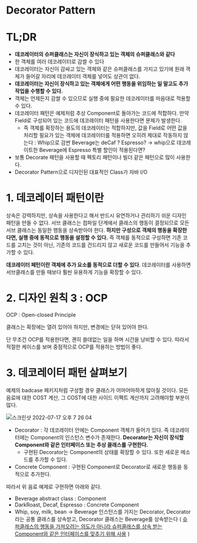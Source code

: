 # Decorator Pattern

# TL;DR

- **데코레이터의 슈퍼클래스는 자신이 장식하고 있는 객체의 슈퍼클래스와 같다**
- 한 객체를 여러 데코레이터로 감쌀 수 있다
- 데코레이터는 자신이 감싸고 있는 객체와 같은 슈퍼클래스를 가지고 있기에 원래 객체가 들어갈 자리에 데코레이터 객체를 넣어도 상관이 없다.
- **데코레이터는 자신이 장식하고 있는 객체에게 어떤 행동을 위임하는 일 말고도 추가 작업을 수행할 수 있다.**
- 객체는 언제든지 감쌀 수 있으므로 실행 중에 필요한 데코레이터를 마음대로 적용할 수 있다.
- 데코레이터 패턴은 예제처럼 추상 Component로 돌아가는 코드에 적합하다. 만약 Field로 구성되어 있는 코드에 데코레이터 패턴을 사용한다면 문제가 발생한다.
  - 즉 객체를 확장하는 용도의 데코레이터는 적합하지만, 값을 Field로 어떤 값을 처리할 필요가 있는 객체에 데코레이터를 적용하면 오히려 제대로 작동하지 않는다 : Whip으로 감싼 Beverage는 deCaf ? Espresso? -> whip으로 데코레이트한 Beverage에 Espresso 특별 할인이 적용된다면?
- 보통 Decorate 패턴을 사용할 때 펙토리 패턴이나 빌더 같은 패턴으로 많이 사용한다.
- Decorator Pattern으로 디자인된 대표적인 Class가 자바 I/O

# 1. 데코레이터 패턴이란

상속은 강력하지만, 상속을 사용한다고 해서 반드시 유연하거나 관리하기 쉬운 디자인 패턴을 만들 수 없다. 서브 클래스는 컴파일 단계에서 클래스의 행동이 결정되므로 모든 서브 클래스는 동일한 행동을 상속받아야 한다. **하지만 구성으로 객체의 행동을 확장한다면, 실행 중에 동적으로 행동을 설정할 수 있다.** 즉 객체를 동적으로 구성하면 기존 코드를 고치는 것이 아닌, 기존의 코드를 건드리지 않고 새로운 코드를 만들어서 기능을 추가할 수 있다. 

**데코레이터 페턴이란 객체에 추가 요소를 동적으로 더할 수 있다**. 데코레이터를 사용하면 서브클래스를 만들 때보다 훨씬 유용하게 기능을 확장할 수 있다.

# 2. 디자인 원칙 3 : OCP

OCP : Open-closed Principle 

클래스는 확장에는 열려 있어야 하지만, 변경에는 닫혀 있어야 한다.

단 무조건 OCP를 적용한다면, 괜히 쓸데없는 일을 하며 시간을 낭비할 수 있다. 따라서 적절한 케이스를 보며 중점적으로 OCP를 적용하는 방법이 좋다.

# 3. 데코레이터 패턴 살펴보기

예제의 badcase 페키지처럼 구성할 경우 클래스가 어마어마하게 많아질 것이다. 모든 음료에 대한 COST 계산, 그 COST에 대한 사이드 이펙트 계산까지 고려해야할 부분이 많다.

![스크린샷 2022-07-17 오후 7 26 04](https://user-images.githubusercontent.com/68282095/179394091-29d2e6cd-3b9a-4023-ac36-676b26692baa.png)

- Decorator : 각 데코레이터 안에는 Component 객체가 들어가 있다. 즉 데코레이터에는 Component의 인스턴스 변수가 존재한다. **Decorator는 자신이 장식할 Component와 같은 인터페이스 또는 추상 클래스를 구현한다.**
  - 구현된 Decorator는 Component의 상태를 확장할 수 있다. 또한 새로운 메소드를 추가할 수 있다.
- Concrete Component : 구현된 Component로 Decorator로 새로운 행동을 동적으로 추가한다.

따라서 위 음료 예제로 구현하면 아래와 같다.

- Beverage abstract class : Component
- DarkRoast, Decaf, Espresso : Concrete Component
- Whip, soy, milk, bean -> Beverage 인스턴스를 가지는 Decorator, Decorator라는 공통 클래스를 상속받고, Decorator 클래스는 Beverage를 상속받는다 ( <u>슈퍼클래스의 행동을 가져오려는 의도가 아니라 슈퍼클래스를 상속 받는 Component와 같은 인터페이스를 맞추기 위해 사용</u> )

